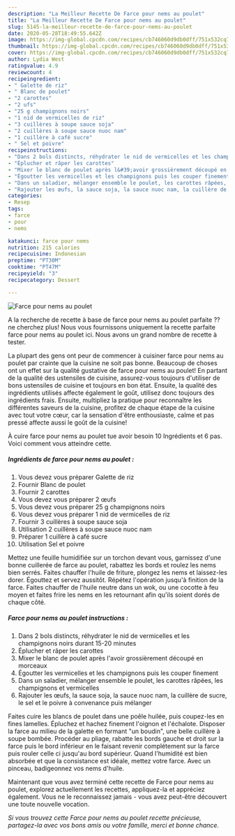 ```yaml
---
description: "La Meilleur Recette De Farce pour nems au poulet"
title: "La Meilleur Recette De Farce pour nems au poulet"
slug: 5145-la-meilleur-recette-de-farce-pour-nems-au-poulet
date: 2020-05-28T18:49:55.642Z
image: https://img-global.cpcdn.com/recipes/cb746060d9db0dff/751x532cq70/farce-pour-nems-au-poulet-photo-principale-de-la-recette.jpg
thumbnail: https://img-global.cpcdn.com/recipes/cb746060d9db0dff/751x532cq70/farce-pour-nems-au-poulet-photo-principale-de-la-recette.jpg
cover: https://img-global.cpcdn.com/recipes/cb746060d9db0dff/751x532cq70/farce-pour-nems-au-poulet-photo-principale-de-la-recette.jpg
author: Lydia West
ratingvalue: 4.9
reviewcount: 4
recipeingredient:
- " Galette de riz"
- " Blanc de poulet"
- "2 carottes"
- "2 ufs"
- "25 g champignons noirs"
- "1 nid de vermicelles de riz"
- "3 cuillères à soupe sauce soja"
- "2 cuillères à soupe sauce nuoc nam"
- "1 cuillère à café sucre"
- " Sel et poivre"
recipeinstructions:
- "Dans 2 bols distincts, réhydrater le nid de vermicelles et les champignons noirs durant 15-20 minutes"
- "Éplucher et râper les carottes"
- "Mixer le blanc de poulet après l&#39;avoir grossièrement découpé en morceaux"
- "Égoutter les vermicelles et les champignons puis les couper finement"
- "Dans un saladier, mélanger ensemble le poulet, les carottes râpées, les champignons et vermicelles"
- "Rajouter les œufs, la sauce soja, la sauce nuoc nam, la cuillère de sucre, le sel et le poivre à convenance puis mélanger"
categories:
- Resep
tags:
- farce
- pour
- nems

katakunci: farce pour nems 
nutrition: 215 calories
recipecuisine: Indonesian
preptime: "PT30M"
cooktime: "PT47M"
recipeyield: "3"
recipecategory: Dessert

---
```



![Farce pour nems au poulet](https://img-global.cpcdn.com/recipes/cb746060d9db0dff/751x532cq70/farce-pour-nems-au-poulet-photo-principale-de-la-recette.jpg)

A la recherche de recette à base de farce pour nems au poulet parfaite ?? ne cherchez plus! Nous vous fournissons uniquement la recette parfaite farce pour nems au poulet ici. Nous avons un grand nombre de recette à tester.

La plupart des gens ont peur de commencer à cuisiner farce pour nems au poulet par crainte que la cuisine ne soit pas bonne. Beaucoup de choses ont un effet sur la qualité gustative de farce pour nems au poulet! En partant de la qualité des ustensiles de cuisine, assurez-vous toujours d'utiliser de bons ustensiles de cuisine et toujours en bon état. Ensuite, la qualité des ingrédients utilisés affecte également le goût, utilisez donc toujours des ingrédients frais. Ensuite, multipliez la pratique pour reconnaître les différentes saveurs de la cuisine, profitez de chaque étape de la cuisine avec tout votre cœur, car la sensation d'être enthousiaste, calme et pas pressé affecte aussi le goût de la cuisine!

<!--inarticleads1-->

À cuire farce pour nems au poulet tue avoir besoin 10 Ingrédients et 6 pas. Voici comment vous atteindre cette.

##### Ingrédients de farce pour nems au poulet :

1. Vous devez vous préparer  Galette de riz
1. Fournir  Blanc de poulet
1. Fournir 2 carottes
1. Vous devez vous préparer 2 œufs
1. Vous devez vous préparer 25 g champignons noirs
1. Vous devez vous préparer 1 nid de vermicelles de riz
1. Fournir 3 cuillères à soupe sauce soja
1. Utilisation 2 cuillères à soupe sauce nuoc nam
1. Préparer 1 cuillère à café sucre
1. Utilisation  Sel et poivre


Mettez une feuille humidifiée sur un torchon devant vous, garnissez d&#39;une bonne cuillerée de farce au poulet, rabattez les bords et roulez les nems bien serrés. Faites chauffer l&#39;huile de friture, plongez les nems et laissez-les dorer. Égouttez et servez aussitôt. Répétez l&#39;opération jusqu&#39;à finition de la farce. Faites chauffer de l&#39;huile neutre dans un wok, ou une cocotte à feu moyen et faites frire les nems en les retournant afin qu&#39;ils soient dorés de chaque côté. 

<!--inarticleads2-->

##### Farce pour nems au poulet instructions :

1. Dans 2 bols distincts, réhydrater le nid de vermicelles et les champignons noirs durant 15-20 minutes
1. Éplucher et râper les carottes
1. Mixer le blanc de poulet après l&#39;avoir grossièrement découpé en morceaux
1. Égoutter les vermicelles et les champignons puis les couper finement
1. Dans un saladier, mélanger ensemble le poulet, les carottes râpées, les champignons et vermicelles
1. Rajouter les œufs, la sauce soja, la sauce nuoc nam, la cuillère de sucre, le sel et le poivre à convenance puis mélanger


Faites cuire les blancs de poulet dans une poêle huilée, puis coupez-les en fines lamelles. Épluchez et hachez finement l&#39;oignon et l&#39;échalote. Disposer la farce au milieu de la galette en formant &#34;un boudin&#34;, une belle cuillère à soupe bombée. Procéder au pliage, rabatte les bords gauche et droit sur la farce puis le bord inférieur en le faisant revenir complétement sur la farce puis rouler celle ci jusqu&#39;au bord supérieur. Quand l&#39;humidité est bien absorbée et que la consistance est idéale, mettez votre farce. Avec un pinceau, badigeonnez vos nems d&#39;huile. 

<!--inarticleads1-->

<p>
Maintenant que vous avez terminé cette recette de Farce pour nems au poulet, explorez actuellement les recettes, appliquez-la et appréciez également. Vous ne le reconnaissez jamais - vous avez peut-être découvert une toute nouvelle vocation.
</p>

<p>
<i>Si vous trouvez cette Farce pour nems au poulet recette précieuse, partagez-la avec vos bons amis ou votre famille, merci et bonne chance.</i>
</p>
